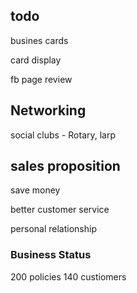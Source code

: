 ## todo

busines cards

card display

fb page review

## Networking

social clubs - Rotary, larp

## sales proposition

save money

better customer service 

personal relationship

### Business Status

200 policies 140 custiomers
